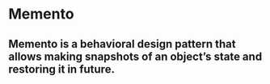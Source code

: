 # Memento

## Memento is a behavioral design pattern that allows making snapshots of an object’s state and restoring it in future.